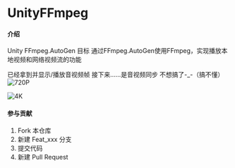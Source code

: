 # UnityFFmpeg

#### 介绍
Unity FFmpeg.AutoGen
目标 通过FFmpeg.AutoGen使用FFmpeg，实现播放本地视频和网络视频流的功能

已经拿到并显示/播放音视频帧
接下来……是音视频同步
不想搞了-_-（搞不懂）
![720P](https://images.gitee.com/uploads/images/2021/0626/213010_da3095b6_80624.png "FFmpeg1.png")

![4K](https://images.gitee.com/uploads/images/2021/0626/213054_c88d2b72_80624.png "FFmpeg2.png")
#### 参与贡献

1.  Fork 本仓库
2.  新建 Feat_xxx 分支
3.  提交代码
4.  新建 Pull Request 
